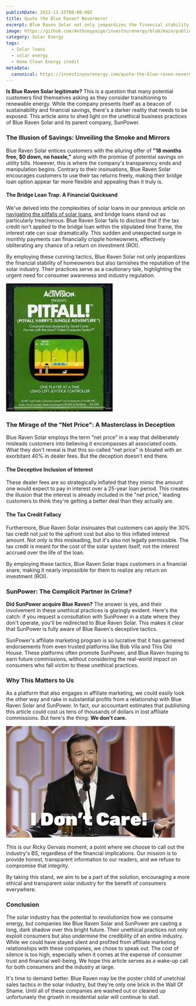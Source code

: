 ```yaml
---
publishDate: 2023-11-15T00:00:00Z
title: Quote the Blue Raven? Nevermore!
excerpt: Blue Raven Solar not only jeopardizes the financial stability of homeowners but also tarnishes the reputation of the solar industry. Their practices serve as a cautionary tale, highlighting the urgent need for consumer awareness and industry regulation.
image: https://github.com/Anthonypaige/investnurenergy/blob/main/public/images/cover-art/SLR-7-cover-art.png?raw=true
category: Solar Energy
tags:
  - Solar loans
  - solar energy
  - Home Clean Energy credit
metadata:
  canonical: https://investinyourenergy.com/quote-the-blue-raven-nevermore
---
```


**Is Blue Raven Solar legitimate?** This is a question that many potential customers find themselves asking as they consider transitioning to renewable energy. While the company presents itself as a beacon of sustainability and financial savings, there's a darker reality that needs to be exposed. This article aims to shed light on the unethical business practices of Blue Raven Solar and its parent company, SunPower.

### **The Illusion of Savings: Unveiling the Smoke and Mirrors**

Blue Raven Solar entices customers with the alluring offer of **"18 months free, $0 down, no hassle,"** along with the promise of potential savings on utility bills. However, this is where the company's transparency ends and manipulation begins. Contrary to their insinuations, Blue Raven Solar encourages customers to use their tax returns freely, making their bridge loan option appear far more flexible and appealing than it truly is.

#### **The Bridge Loan Trap: A Financial Quicksand**

We've delved into the complexities of solar loans in our previous article on [navigating the pitfalls of solar loans](https://investinyourenergy.com/solar-loans-a-guide-to-avoiding-pitfalls), and bridge loans stand out as particularly treacherous. Blue Raven Solar fails to disclose that if the tax credit isn't applied to the bridge loan within the stipulated time frame, the interest rate can soar dramatically. This sudden and unexpected surge in monthly payments can financially cripple homeowners, effectively obliterating any chance of a return on investment (ROI).

By employing these cunning tactics, Blue Raven Solar not only jeopardizes the financial stability of homeowners but also tarnishes the reputation of the solar industry. Their practices serve as a cautionary tale, highlighting the urgent need for consumer awareness and industry regulation.

![Super Wide](https://github.com/Anthonypaige/investnurenergy/blob/main/public/images/In-article-images/SLR-7-in-article.png?raw=true)

### **The Mirage of the "Net Price": A Masterclass in Deception**

Blue Raven Solar employs the term "net price" in a way that deliberately misleads customers into believing it encompasses all associated costs. What they don't reveal is that this so-called "net price" is bloated with an exorbitant 40% in dealer fees. But the deception doesn't end there.

#### **The Deceptive Inclusion of Interest**

These dealer fees are so strategically inflated that they mimic the amount one would expect to pay in interest over a 25-year loan period. This creates the illusion that the interest is already included in the "net price," leading customers to think they're getting a better deal than they actually are.

#### **The Tax Credit Fallacy**

Furthermore, Blue Raven Solar insinuates that customers can apply the 30% tax credit not just to the upfront cost but also to this inflated interest amount. Not only is this misleading, but it's also not legally permissible. The tax credit is meant for the cost of the solar system itself, not the interest accrued over the life of the loan.

By employing these tactics, Blue Raven Solar traps customers in a financial snare, making it nearly impossible for them to realize any return on investment (ROI).

### **SunPower: The Complicit Partner in Crime?**

**Did SunPower acquire Blue Raven?** The answer is yes, and their involvement in these unethical practices is glaringly evident. Here's the catch: if you request a consultation with SunPower in a state where they don't operate, you'll be redirected to Blue Raven Solar. This makes it clear that SunPower is fully aware of Blue Raven's deceptive tactics.

SunPower's affiliate marketing program is so lucrative that it has garnered endorsements from even trusted platforms like Bob Vila and This Old House. These platforms often promote SunPower, and Blue Raven hoping to earn future commissions, without considering the real-world impact on consumers who fall victim to these unethical practices.

### **Why This Matters to Us**

As a platform that also engages in affiliate marketing, we could easily look the other way and rake in substantial profits from a relationship with Blue Raven Solar and SunPower. In fact, our accountant estimates that publishing this article could cost us tens of thousands of dollars in lost affiliate commissions. But here's the thing: **We don't care.**

![Super wide](https://github.com/Anthonypaige/investnurenergy/blob/main/public/images/cover-art/SLR-7-cover-art.png?raw=true)

This is our Ricky Gervais moment, a point where we choose to call out the industry's BS, regardless of the financial implications. Our mission is to provide honest, transparent information to our readers, and we refuse to compromise that integrity.

By taking this stand, we aim to be a part of the solution, encouraging a more ethical and transparent solar industry for the benefit of consumers everywhere.

### **Conclusion**

The solar industry has the potential to revolutionize how we consume energy, but companies like Blue Raven Solar and SunPower are casting a long, dark shadow over this bright future. Their unethical practices not only exploit consumers but also undermine the credibility of an entire industry. While we could have stayed silent and profited from affiliate marketing relationships with these companies, we chose to speak out. The cost of silence is too high, especially when it comes at the expense of consumer trust and financial well-being. We hope this article serves as a wake-up call for both consumers and the industry at large.

It's time to demand better. Blue Raven may be the poster child of unetchial sales tactics in the solar industry, but they're only one brick in the Wall Of Shame. Until all of these companies are washed out or cleaned up unfortunaely the growth in residential solar will continue to stall.
